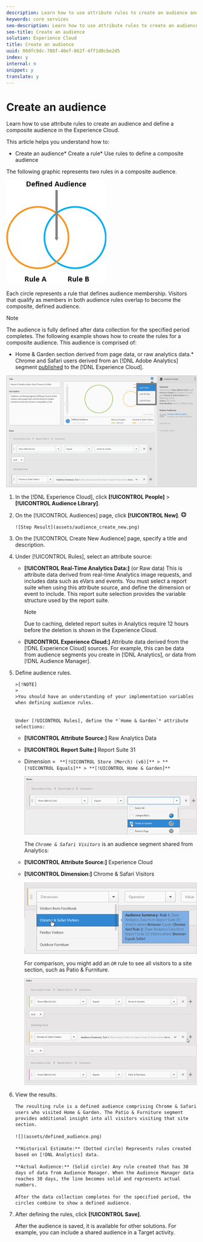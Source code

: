 ```yaml
---
description: Learn how to use attribute rules to create an audience and define a composite audience in the Experience Cloud.
keywords: core services
seo-description: Learn how to use attribute rules to create an audience and define a composite audience in the Experience Cloud.
seo-title: Create an audience
solution: Experience Cloud
title: Create an audience
uuid: 00dfc9dc-788f-40ef-862f-4ff1d8cbe2d5
index: y
internal: n
snippet: y
translate: y
---
```


# Create an audience

Learn how to use attribute rules to create an audience and define a composite audience in the Experience Cloud.

This article helps you understand how to: 

* Create an audience* Create a rule* Use rules to define a composite audience

The following graphic represents two rules in a composite audience. 

![](assets/audience_sharing.png) 

Each circle represents a rule that defines audience membership. Visitors that qualify as members in both audience rules overlap to become the composite, defined audience. 

>[!NOTE]
>
>The audience is fully defined after data collection for the specified period completes.
The following example shows how to create the rules for a composite audience. This audience is comprised of: 

* Home & Garden section derived from page data, or raw analytics data.* Chrome and Safari users derived from an [!DNL Adobe Analytics] segment [published](../audience_library/audience_library.md#task_32FEEFE0B32E4E388CD4D892D727282A) to the [!DNL Experience Cloud].


![](assets/audience_create.png) 

1. In the [!DNL Experience Cloud], click **[!UICONTROL People]** > **[!UICONTROL Audience Library]**.
1. On the [!UICONTROL Audiences] page, click **[!UICONTROL New]**. ![](assets/add_icon_small.png)

       ![Step Result](assets/audience_create_new.png) 
1. On the [!UICONTROL Create New Audience] page, specify a title and description.
1. Under [!UICONTROL Rules], select an attribute source:

    * **[!UICONTROL Real-Time Analytics Data:]** (or Raw data) This is attribute data derived from real-time Analytics image requests, and includes data such as eVars and events. You must select a report suite when using this attribute source, and define the dimension or event to include. This report suite selection provides the variable structure used by the report suite. 
    

      >[!NOTE]
      >
      >Due to caching, deleted report suites in Analytics require 12 hours before the deletion is shown in the Experience Cloud.

    
    * **[!UICONTROL Experience Cloud:]** Attribute data derived from the [!DNL Experience Cloud] sources. For example, this can be data from audience segments you create in [!DNL Analytics], or data from [!DNL Audience Manager].    
    
    
1. Define audience rules.


       >[!NOTE]
       >
       >You should have an understanding of your implementation variables when defining audience rules.

    
       Under [!UICONTROL Rules], define the *`Home & Garden`* attribute selections: 
    
    * **[!UICONTROL Attribute Source:]** Raw Analytics Data    
    * **[!UICONTROL Report Suite:]** Report Suite 31    
    * Dimension = ` **[!UICONTROL Store (Merch) (v6)]** > **[!UICONTROL Equals]** > **[!UICONTROL Home & Garden]**`    
    
    
       ![](assets/home_garden.png) 
    
       The *`Chrome & Safari Visitors`* is an audience segment shared from Analytics: 
    
    * **[!UICONTROL Attribute Source:]** Experience Cloud    
    * **[!UICONTROL Dimension:]** Chrome & Safari Visitors    
    
    
       ![](assets/chrome_safari.png) 
    
       For comparison, you might add an *`OR`* rule to see all visitors to a site section, such as Patio & Furniture. 
    
       ![](assets/audiences_rule_patio.png) 
    
1. View the results.

       The resulting rule is a defined audience comprising Chrome & Safari users who visited Home & Garden. The Patio & Furniture segment provides additional insight into all visitors visiting that site section. 
    
       ![](assets/defined_audience.png) 
    
       **Historical Estimate:** (Dotted circle) Represents rules created based on [!DNL Analytics] data. 
    
       **Actual Audience:** (Solid circle) Any rule created that has 30 days of data from Audience Manager. When the Audience Manager data reaches 30 days, the line becomes solid and represents actual numbers. 
    
       After the data collection completes for the specified period, the circles combine to show a defined audience. 
1. After defining the rules, click **[!UICONTROL Save]**.

   After the audience is saved, it is available for other solutions. For example, you can include a shared audience in a Target activity. 

